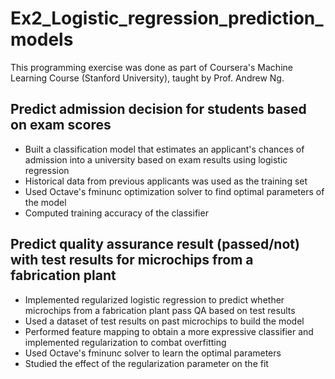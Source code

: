 # Ex2_Logistic_regression_prediction_models

This programming exercise was done as part of Coursera's Machine Learning Course (Stanford University), taught by Prof. Andrew Ng.

## Predict admission decision for students based on  exam scores
* Built a classification model that estimates an applicant's chances of admission into a university based on exam results using logistic regression
* Historical data from previous applicants was used as the training set
* Used Octave's fminunc optimization solver to find optimal parameters of the model
* Computed training accuracy of the classifier


## Predict quality assurance result (passed/not) with test results for microchips from a fabrication plant 
* Implemented regularized logistic regression to predict whether microchips from a fabrication plant pass QA based on test results
* Used a dataset of test results on past microchips to build the model
* Performed feature mapping to obtain a more expressive classifier and implemented regularization  to combat overfitting
* Used Octave's fminunc solver to learn the optimal parameters
* Studied the effect of the regularization parameter on the fit
